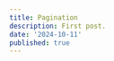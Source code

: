 ```yaml
---
title: Pagination
description: First post.
date: '2024-10-11'
published: true
---
```

<script>
  import GridWrapper from './grid-wrapper.svelte'
</script>

<GridWrapper />